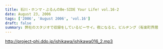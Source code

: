 ```yaml
---
title: 石川・ホンマ・ぶるんのBe-SIDE Your Life! vol.16-2
date: August 23, 2006
tags: ['2006', 'August 2006', 'vol.16']
draft: false
summary: 弊社のスタジオで収録をしているビーサイ。夜になると、ビルヂング（有楽町界隈のビルはこのような発音が多い）の空調が落とされるため非常に暑くなるは言わずもがな。水分補給の重要なこの季節、ぶるんサンは弊社の無料ドリンク（主に粗茶）を多量に飲み、その卓越したしゃべりに磨きをかけていることを覚えていてほしい。NAMAE
---
```


http://project-phi.ddo.jp/ishikawa/ishikawa016_2.mp3
